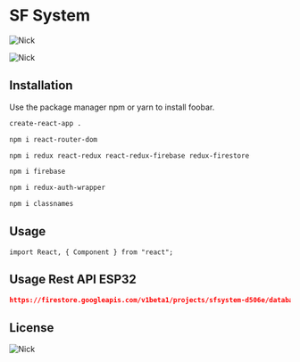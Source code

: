 # SF System

![Nick](https://img.shields.io/badge/MADE%20WITH-REACT-brightgreen.svg?style=for-the-badge)

![Nick](https://img.shields.io/badge/MADE%20BY-POLAKRIT-orange.svg?style=for-the-badge)

## Installation

Use the package manager npm or yarn to install foobar.

```bash
create-react-app .

npm i react-router-dom

npm i redux react-redux react-redux-firebase redux-firestore

npm i firebase

npm i redux-auth-wrapper

npm i classnames
```

## Usage

```react
import React, { Component } from "react";
```

## Usage Rest API ESP32

```json
https://firestore.googleapis.com/v1beta1/projects/sfsystem-d506e/databases/(default)/documents/clients
```

## License

![Nick](https://img.shields.io/badge/License%20-KMUTT-green.svg?style=for-the-badge)

